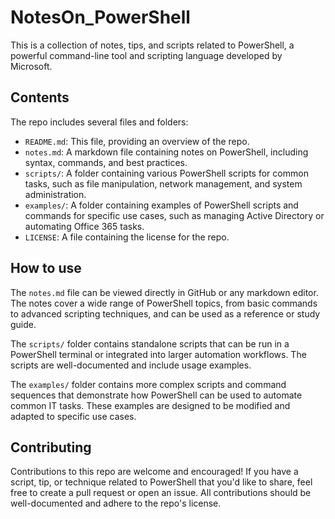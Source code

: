 # NotesOn_PowerShell

This is a collection of notes, tips, and scripts related to PowerShell, a powerful command-line tool and scripting language developed by Microsoft.

## Contents

The repo includes several files and folders:

- `README.md`: This file, providing an overview of the repo.
- `notes.md`: A markdown file containing notes on PowerShell, including syntax, commands, and best practices.
- `scripts/`: A folder containing various PowerShell scripts for common tasks, such as file manipulation, network management, and system administration.
- `examples/`: A folder containing examples of PowerShell scripts and commands for specific use cases, such as managing Active Directory or automating Office 365 tasks.
- `LICENSE`: A file containing the license for the repo.

## How to use

The `notes.md` file can be viewed directly in GitHub or any markdown editor. The notes cover a wide range of PowerShell topics, from basic commands to advanced scripting techniques, and can be used as a reference or study guide.

The `scripts/` folder contains standalone scripts that can be run in a PowerShell terminal or integrated into larger automation workflows. The scripts are well-documented and include usage examples.

The `examples/` folder contains more complex scripts and command sequences that demonstrate how PowerShell can be used to automate common IT tasks. These examples are designed to be modified and adapted to specific use cases.

## Contributing

Contributions to this repo are welcome and encouraged! If you have a script, tip, or technique related to PowerShell that you'd like to share, feel free to create a pull request or open an issue. All contributions should be well-documented and adhere to the repo's license.
